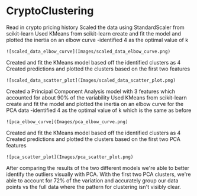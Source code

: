 # CryptoClustering

Read in crypto pricing history
Scaled the data using StandardScaler from scikit-learn
Used KMeans from scikit-learn create and fit the model and plotted the inertia on an elbow curve
    -identified 4 as the optimal value of k

    ![scaled_data_elbow_curve](Images/scaled_data_elbow_curve.png)

Created and fit the KMeans model based off the identified clusters as 4
Created predictions and plotted the clusters based on the first two features

    ![scaled_data_scatter_plot](Images/scaled_data_scatter_plot.png)

Created a Principal Component Analysis model with 3 features which accounted for about 90% of the variability
Used KMeans from scikit-learn create and fit the model and plotted the inertia on an elbow curve for the PCA data
    -identified 4 as the optimal value of k which is the same as before

    ![pca_elbow_curve](Images/pca_elbow_curve.png)

Created and fit the KMeans model based off the identified clusters as 4
Created predictions and plotted the clusters based on the first two PCA features

    ![pca_scatter_plot](Images/pca_scatter_plot.png)

After comparing the results of the two different models we're able to better identify the outliers visually with PCA. With the first two PCA clusters, we're able to account for 72% of the variation and accurately group our data points vs the full data where the pattern for clustering isn't visibly clear.
